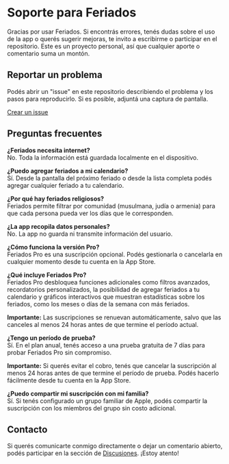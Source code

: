 # Soporte para Feriados

Gracias por usar Feriados. Si encontrás errores, tenés dudas sobre el uso de la app o querés sugerir mejoras, te invito a escribirme o participar en el repositorio. Este es un proyecto personal, así que cualquier aporte o comentario suma un montón.

## Reportar un problema

Podés abrir un "issue" en este repositorio describiendo el problema y los pasos para reproducirlo. Si es posible, adjuntá una captura de pantalla.

[Crear un issue](https://github.com/lucasditomase/Feriados/issues)

## Preguntas frecuentes

**¿Feriados necesita internet?**  
No. Toda la información está guardada localmente en el dispositivo.

**¿Puedo agregar feriados a mi calendario?**  
Sí. Desde la pantalla del próximo feriado o desde la lista completa podés agregar cualquier feriado a tu calendario.

**¿Por qué hay feriados religiosos?**  
Feriados permite filtrar por comunidad (musulmana, judía o armenia) para que cada persona pueda ver los días que le corresponden.

**¿La app recopila datos personales?**  
No. La app no guarda ni transmite información del usuario.

**¿Cómo funciona la versión Pro?**  
Feriados Pro es una suscripción opcional. Podés gestionarla o cancelarla en cualquier momento desde tu cuenta en la App Store.

**¿Qué incluye Feriados Pro?**  
Feriados Pro desbloquea funciones adicionales como filtros avanzados, recordatorios personalizados, la posibilidad de agregar feriados a tu calendario y gráficos interactivos que muestran estadísticas sobre los feriados, como los meses o días de la semana con más feriados.

**Importante:** Las suscripciones se renuevan automáticamente, salvo que las canceles al menos 24 horas antes de que termine el período actual.

**¿Tengo un período de prueba?**  
Sí. En el plan anual, tenés acceso a una prueba gratuita de 7 días para probar Feriados Pro sin compromiso.

**Importante:** Si querés evitar el cobro, tenés que cancelar la suscripción al menos 24 horas antes de que termine el período de prueba. Podés hacerlo fácilmente desde tu cuenta en la App Store.

**¿Puedo compartir mi suscripción con mi familia?**  
Sí. Si tenés configurado un grupo familiar de Apple, podés compartir la suscripción con los miembros del grupo sin costo adicional.

## Contacto

Si querés comunicarte conmigo directamente o dejar un comentario abierto, podés participar en la sección de [Discusiones](https://github.com/lucasditomase/Feriados/discussions). ¡Estoy atento!
